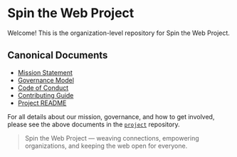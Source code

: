 # Spin the Web Project

Welcome! This is the organization-level repository for Spin the Web Project.

## Canonical Documents


- [Mission Statement](../project/MISSION.md)
- [Governance Model](../project/GOVERNANCE.md)
- [Code of Conduct](../project/CODE_OF_CONDUCT.md)
- [Contributing Guide](../project/CONTRIBUTING.md)
- [Project README](../project/README.md)

For all details about our mission, governance, and how to get involved, please see the above documents in the [`project`](../project/) repository.

> Spin the Web Project — weaving connections, empowering organizations, and keeping the web open for everyone.
